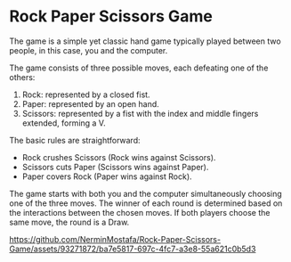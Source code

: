 # Rock Paper Scissors Game
The game is a simple yet classic hand game typically played between two people, in this case, you and the computer. 

The game consists of three possible moves, each defeating one of the others:

1. Rock: represented by a closed fist.
2. Paper: represented by an open hand.
3. Scissors: represented by a fist with the index and middle fingers extended, forming a V.

The basic rules are straightforward:

- Rock crushes Scissors (Rock wins against Scissors).
- Scissors cuts Paper (Scissors wins against Paper).
- Paper covers Rock (Paper wins against Rock).
  
The game starts with both you and the computer simultaneously choosing one of the three moves. The winner of each round is determined based on the interactions between the chosen moves. If both players choose the same move, the round is a Draw.



https://github.com/NerminMostafa/Rock-Paper-Scissors-Game/assets/93271872/ba7e5817-697c-4fc7-a3e8-55a621c0b5d3

